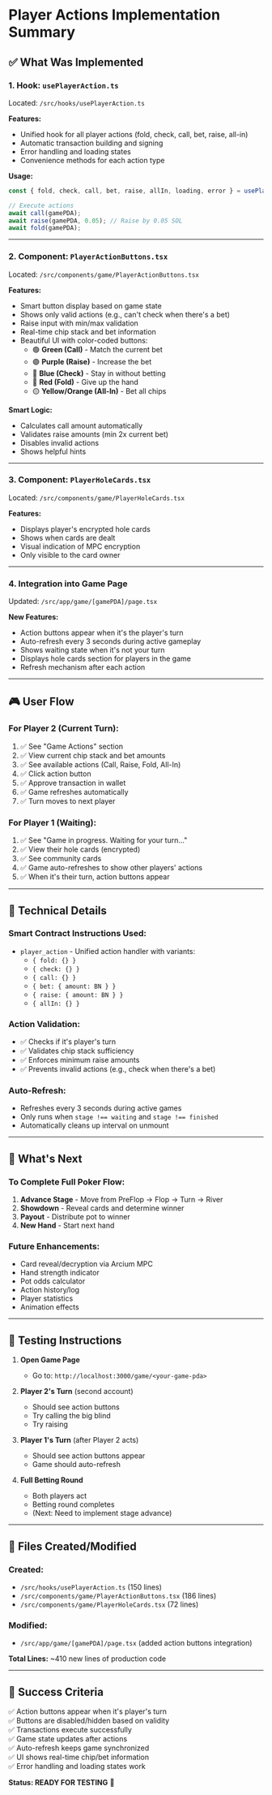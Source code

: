 # Player Actions Implementation Summary

## ✅ What Was Implemented

### 1. **Hook: `usePlayerAction.ts`**
Located: `/src/hooks/usePlayerAction.ts`

**Features:**
- Unified hook for all player actions (fold, check, call, bet, raise, all-in)
- Automatic transaction building and signing
- Error handling and loading states
- Convenience methods for each action type

**Usage:**
```typescript
const { fold, check, call, bet, raise, allIn, loading, error } = usePlayerAction();

// Execute actions
await call(gamePDA);
await raise(gamePDA, 0.05); // Raise by 0.05 SOL
await fold(gamePDA);
```

---

### 2. **Component: `PlayerActionButtons.tsx`**
Located: `/src/components/game/PlayerActionButtons.tsx`

**Features:**
- Smart button display based on game state
- Shows only valid actions (e.g., can't check when there's a bet)
- Raise input with min/max validation
- Real-time chip stack and bet information
- Beautiful UI with color-coded buttons:
  - 🟢 **Green (Call)** - Match the current bet
  - 🟣 **Purple (Raise)** - Increase the bet
  - 🔵 **Blue (Check)** - Stay in without betting
  - 🔴 **Red (Fold)** - Give up the hand
  - 🟡 **Yellow/Orange (All-In)** - Bet all chips

**Smart Logic:**
- Calculates call amount automatically
- Validates raise amounts (min 2x current bet)
- Disables invalid actions
- Shows helpful hints

---

### 3. **Component: `PlayerHoleCards.tsx`**
Located: `/src/components/game/PlayerHoleCards.tsx`

**Features:**
- Displays player's encrypted hole cards
- Shows when cards are dealt
- Visual indication of MPC encryption
- Only visible to the card owner

---

### 4. **Integration into Game Page**
Updated: `/src/app/game/[gamePDA]/page.tsx`

**New Features:**
- Action buttons appear when it's the player's turn
- Auto-refresh every 3 seconds during active gameplay
- Shows waiting state when it's not your turn
- Displays hole cards section for players in the game
- Refresh mechanism after each action

---

## 🎮 User Flow

### For Player 2 (Current Turn):
1. ✅ See "Game Actions" section
2. ✅ View current chip stack and bet amounts
3. ✅ See available actions (Call, Raise, Fold, All-In)
4. ✅ Click action button
5. ✅ Approve transaction in wallet
6. ✅ Game refreshes automatically
7. ✅ Turn moves to next player

### For Player 1 (Waiting):
1. ✅ See "Game in progress. Waiting for your turn..."
2. ✅ View their hole cards (encrypted)
3. ✅ See community cards
4. ✅ Game auto-refreshes to show other players' actions
5. ✅ When it's their turn, action buttons appear

---

## 🔧 Technical Details

### Smart Contract Instructions Used:
- `player_action` - Unified action handler with variants:
  - `{ fold: {} }`
  - `{ check: {} }`
  - `{ call: {} }`
  - `{ bet: { amount: BN } }`
  - `{ raise: { amount: BN } }`
  - `{ allIn: {} }`

### Action Validation:
- ✅ Checks if it's player's turn
- ✅ Validates chip stack sufficiency
- ✅ Enforces minimum raise amounts
- ✅ Prevents invalid actions (e.g., check when there's a bet)

### Auto-Refresh:
- Refreshes every 3 seconds during active games
- Only runs when `stage !== waiting` and `stage !== finished`
- Automatically cleans up interval on unmount

---

## 🎯 What's Next

### To Complete Full Poker Flow:
1. **Advance Stage** - Move from PreFlop → Flop → Turn → River
2. **Showdown** - Reveal cards and determine winner
3. **Payout** - Distribute pot to winner
4. **New Hand** - Start next hand

### Future Enhancements:
- Card reveal/decryption via Arcium MPC
- Hand strength indicator
- Pot odds calculator
- Action history/log
- Player statistics
- Animation effects

---

## 🚀 Testing Instructions

1. **Open Game Page**
   - Go to: `http://localhost:3000/game/<your-game-pda>`

2. **Player 2's Turn** (second account)
   - Should see action buttons
   - Try calling the big blind
   - Try raising

3. **Player 1's Turn** (after Player 2 acts)
   - Should see action buttons appear
   - Game should auto-refresh

4. **Full Betting Round**
   - Both players act
   - Betting round completes
   - (Next: Need to implement stage advance)

---

## 📁 Files Created/Modified

### Created:
- `/src/hooks/usePlayerAction.ts` (150 lines)
- `/src/components/game/PlayerActionButtons.tsx` (186 lines)
- `/src/components/game/PlayerHoleCards.tsx` (72 lines)

### Modified:
- `/src/app/game/[gamePDA]/page.tsx` (added action buttons integration)

**Total Lines:** ~410 new lines of production code

---

## 🎉 Success Criteria

✅ Action buttons appear when it's player's turn  
✅ Buttons are disabled/hidden based on validity  
✅ Transactions execute successfully  
✅ Game state updates after actions  
✅ Auto-refresh keeps game synchronized  
✅ UI shows real-time chip/bet information  
✅ Error handling and loading states work  

**Status: READY FOR TESTING** 🚀
